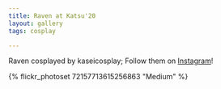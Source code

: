 ```yaml
---
title: Raven at Katsu'20
layout: gallery
tags: cosplay

---
```


Raven cosplayed by kaseicosplay; Follow them on [Instagram](https://www.instagram.com/kaseicosplay)!

{% flickr_photoset 72157713615256863 "Medium" %}